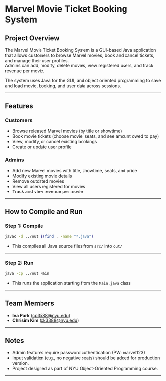 # Marvel Movie Ticket Booking System

## Project Overview
The Marvel Movie Ticket Booking System is a GUI-based Java application that allows customers to browse Marvel movies, book and cancel tickets, and manage their user profiles.  
Admins can add, modify, delete movies, view registered users, and track revenue per movie.

The system uses Java for the GUI, and object oriented programming to save and load movie, booking, and user data across sessions.

---

## Features

### Customers
- Browse released Marvel movies (by title or showtime)
- Book movie tickets (choose movie, seats, and see amount owed to pay)
- View, modify, or cancel existing bookings
- Create or update user profile

### Admins
- Add new Marvel movies with title, showtime, seats, and price
- Modify existing movie details
- Remove outdated movies
- View all users registered for movies
- Track and view revenue per movie

---

## How to Compile and Run

### Step 1: Compile

```bash
javac -d ../out $(find . -name "*.java")
```
- This compiles all Java source files from `src/` into `out/`

---

### Step 2: Run

```bash
java -cp ../out Main    
```
- This runs the application starting from the `Main.java` class

---

## Team Members
- **Iva Park** (<cp3588@nyu.edu>)
- **Chrisim Kim** (<ck3388@nyu.edu>)

---

## Notes
- Admin features require password authentication (PW: marvel123)
- Input validation (e.g., no negative seats) should be added for production version.
- Project designed as part of NYU Object-Oriented Programming course.

---